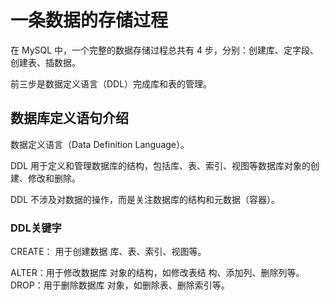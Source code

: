 # 一条数据的存储过程

在 MySQL 中，一个完整的数据存储过程总共有 4 步，分别：创建库、定字段、创建表、插数据。

前三步是数据定义语言（DDL）完成库和表的管理。

## 数据库定义语句介绍

数据定义语言（Data Definition Language）。

DDL 用于定义和管理数据库的结构，包括库、表、索引、视图等数据库对象的创建、修改和删除。 

DDL 不涉及对数据的操作，而是关注数据库的结构和元数据（容器）。

### DDL关键字

CREATE： 用于创建数据 库、表、索引、视图等。 

ALTER：用于修改数据库 对象的结构，如修改表结 构、添加列、删除列等。 DROP：用于删除数据库 对象，如删除表、删除索引等。


